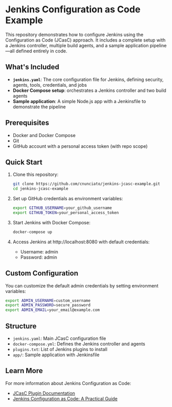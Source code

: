 # Jenkins Configuration as Code Example

This repository demonstrates how to configure Jenkins using the Configuration as Code (JCasC) approach. It includes a complete setup with a Jenkins controller, multiple build agents, and a sample application pipeline—all defined entirely in code.

## What's Included

- **`jenkins.yaml`**: The core configuration file for Jenkins, defining security, agents, tools, credentials, and jobs
- **Docker Compose setup**: orchestrates a Jenkins controller and two build agents
- **Sample application**: A simple Node.js app with a Jenkinsfile to demonstrate the pipeline

## Prerequisites

- Docker and Docker Compose
- Git
- GitHub account with a personal access token (with repo scope)

## Quick Start

1. Clone this repository:
   ```bash
   git clone https://github.com/cnunciato/jenkins-jcasc-example.git
   cd jenkins-jcasc-example
   ```

2. Set up GitHub credentials as environment variables:
   ```bash
   export GITHUB_USERNAME=your_github_username
   export GITHUB_TOKEN=your_personal_access_token
   ```

3. Start Jenkins with Docker Compose:
   ```bash
   docker-compose up
   ```

4. Access Jenkins at http://localhost:8080 with default credentials:
   - Username: admin
   - Password: admin

## Custom Configuration

You can customize the default admin credentials by setting environment variables:

```bash
export ADMIN_USERNAME=custom_username
export ADMIN_PASSWORD=secure_password
export ADMIN_EMAIL=your_email@example.com
```

## Structure

- `jenkins.yaml`: Main JCasC configuration file
- `docker-compose.yml`: Defines the Jenkins controller and agents
- `plugins.txt`: List of Jenkins plugins to install
- `app/`: Sample application with Jenkinsfile

## Learn More

For more information about Jenkins Configuration as Code:
- [JCasC Plugin Documentation](https://github.com/jenkinsci/configuration-as-code-plugin)
- [Jenkins Configuration as Code: A Practical Guide](https://www.jenkins.io/projects/jcasc/)